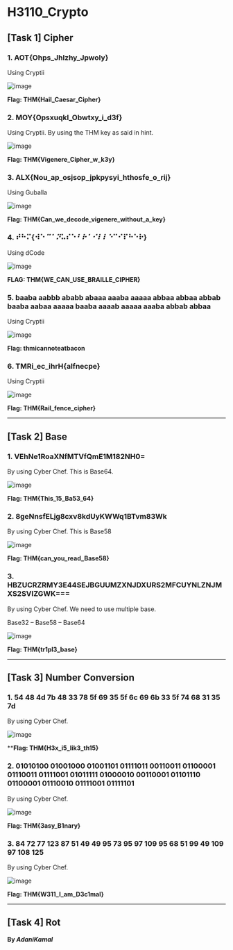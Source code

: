 # H3110_Crypto

## [Task 1] Cipher

### 1.	AOT{Ohps_Jhlzhy_Jpwoly}

Using Cryptii

![image](https://user-images.githubusercontent.com/44063862/82730672-079fe100-9d34-11ea-91e7-ebb91b906f6e.png)

**Flag: THM{Hail_Caesar_Cipher}**

### 2.	MOY{Opsxuqkl_Obwtxy_i_d3f}

Using Cryptii. By using the THM key as said in hint.

![image](https://user-images.githubusercontent.com/44063862/82730681-21d9bf00-9d34-11ea-8670-001a3b58fbef.png)

**Flag: THM{Vigenere_Cipher_w_k3y}**

### 3.	ALX{Nou_ap_osjsop_jpkpysyi_hthosfe_o_rij}

Using Guballa

![image](https://user-images.githubusercontent.com/44063862/82730687-459d0500-9d34-11ea-82b8-6c47469aaab8.png)

**Flag: THM{Can_we_decode_vigenere_without_a_key}**

### 4.	⠞⠓⠍{⠺⠑_⠉⠁⠝_⠥⠎⠑_⠃⠗⠁⠊⠇⠇⠑_⠉⠊⠏⠓⠑⠗}

Using dCode

![image](https://user-images.githubusercontent.com/44063862/82730702-551c4e00-9d34-11ea-8a77-a6df9edd011b.png)

**FLAG: THM{WE_CAN_USE_BRAILLE_CIPHER}**

### 5.	baaba aabbb ababb abaaa aaaba aaaaa abbaa abbaa abbab baaba aabaa aaaaa baaba aaaab aaaaa aaaba abbab abbaa

Using Cryptii

![image](https://user-images.githubusercontent.com/44063862/82730720-78df9400-9d34-11ea-9ce8-b7d9b1ee1c36.png)

**Flag: thmicannoteatbacon**

### 6.	TMRi_ec_ihrH{alfnecpe}

Using Cryptii

![image](https://user-images.githubusercontent.com/44063862/82730735-914fae80-9d34-11ea-9190-6012bc445b10.png)

**Flag: THM{Rail_fence_cipher}**

__________________________________________________________________________________________________________________________

## [Task 2] Base

### 1.	VEhNe1RoaXNfMTVfQmE1M182NH0=

By using Cyber Chef. This is Base64.

![image](https://user-images.githubusercontent.com/44063862/82730958-3919ac00-9d36-11ea-8547-01996ac2761c.png)

**Flag: THM{This_15_Ba53_64}**

### 2.	8geNnsfELjg8cxv8kdUyKWWq1BTvm83Wk

By using Cyber Chef. This is Base58

![image](https://user-images.githubusercontent.com/44063862/82730971-50589980-9d36-11ea-8881-224c10043b25.png)

**Flag: THM{can_you_read_Base58}**

### 3.	HBZUCRZRMY3E44SEJBGUUMZXNJDXURS2MFCUYNLZNJMXS2SVIZGWK===

By using Cyber Chef. We need to use multiple base.

Base32 – Base58 – Base64

![image](https://user-images.githubusercontent.com/44063862/82730986-61a1a600-9d36-11ea-981f-3b27d21ad716.png)

**Flag: THM{tr1pl3_base}**

__________________________________________________________________________________________________________________________

## [Task 3] Number Conversion

### 1.	54 48 4d 7b 48 33 78 5f 69 35 5f 6c 69 6b 33 5f 74 68 31 35 7d

By using Cyber Chef. 

![image](https://user-images.githubusercontent.com/44063862/82731219-cad5e900-9d37-11ea-86fe-4d86bf2502fc.png)

****Flag: THM{H3x_i5_lik3_th15}**

### 2.	01010100 01001000 01001101 01111011 00110011 01100001 01110011 01111001 01011111 01000010 00110001 01101110 01100001 01110010 01111001 01111101

By using Cyber Chef. 

![image](https://user-images.githubusercontent.com/44063862/82731225-d6291480-9d37-11ea-8d26-0d7cfc9686ae.png)

**Flag: THM{3asy_B1nary}**

### 3.	84 72 77 123 87 51 49 49 95 73 95 97 109 95 68 51 99 49 109 97 108 125

By using Cyber Chef.

![image](https://user-images.githubusercontent.com/44063862/82731229-e0e3a980-9d37-11ea-9650-0aa97c584f24.png)

**Flag: THM{W311_I_am_D3c1mal}**
__________________________________________________________________________________________________________________________

## [Task 4] Rot


**By _AdaniKamal_**
